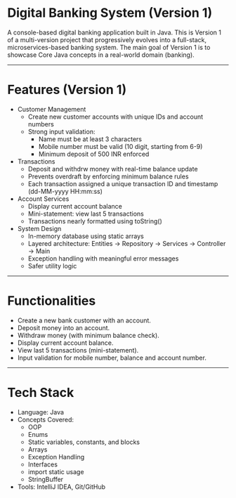# Digital Banking System (Version 1)
A console-based digital banking application built in Java.
This is Version 1 of a multi-version project that progressively evolves into a full-stack, microservices-based banking system.
The main goal of Version 1 is to showcase Core Java concepts in a real-world domain (banking).

---

# Features (Version 1)
- Customer Management
  - Create new customer accounts with unique IDs and account numbers
  - Strong input validation:
    - Name must be at least 3 characters
    - Mobile number must be valid (10 digit, starting from 6-9)
    - Minimum deposit of 500 INR enforced
- Transactions
  - Deposit and withdrw money with real-time balance update
  - Prevents overdraft by enforcing minimum balance rules
  - Each transaction assigned a unique transaction ID and timestamp (dd-MM-yyyy HH:mm:ss)
- Account Services
  - Display current account balance
  - Mini-statement: view last 5 transactions
  - Transactions nearly formatted using toString()
- System Design
  - In-memory database using static arrays
  - Layered architecture: Entities -> Repository -> Services -> Controller -> Main
  - Exception handling with meaningful error messages
  - Safer utility logic

---

# Functionalities
- Create a new bank customer with an account.
- Deposit money into an account.
- Withdraw money (with minimum balance check).
- Display current account balance.
- View last 5 transactions (mini-statement).
- Input validation for mobile number, balance and account number.

---

# Tech Stack
- Language: Java
- Concepts Covered:
  - OOP
  - Enums
  - Static variables, constants, and blocks
  - Arrays
  - Exception Handling
  - Interfaces
  - import static usage
  - StringBuffer
- Tools: IntelliJ IDEA, Git/GitHub
